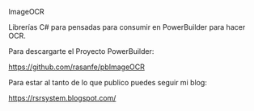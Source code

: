 ImageOCR

Librerías C# para pensadas para consumir en PowerBuilder para hacer OCR.

Para descargarte el Proyecto PowerBuilder:

https://github.com/rasanfe/pbImageOCR

Para estar al tanto de lo que publico puedes seguir mi blog:

https://rsrsystem.blogspot.com/


